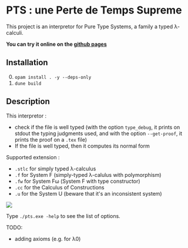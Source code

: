 PTS : une Perte de Temps Supreme
===============================

This project is an interpretor for Pure Type Systems, a family a typed
λ-calculi.

**You can try it online on the [github pages](https://jogiet.github.io/PTS)**

Installation
------------

0. `opam install . -y --deps-only`
1. `dune build`

Description
-----------

This interpretor :

- check if the file is well typed (with the option `type_debug`, it prints on
	stdout the typing judgments used, and with the option `--get-proof`, it prints
	the proof on a `.tex` file)
- If the file is well typed, then it computes its normal form

Supported extension :

- `.stlc` for simply typed λ-calculus
- `.f` for System F (simply-typed λ-calulus with polymorphism)
- `.fw` for System Fω (System F with type constructor)
- `.cc` for the Calculus of Constructions
- `.u` for the System U (beware that it's an inconsistent system)

![](https://upload.wikimedia.org/wikipedia/commons/c/cd/Lambda_Cube_img.svg)

Type `./pts.exe -help` to see the list of options.

TODO:

- adding axioms (e.g. for λ0)

